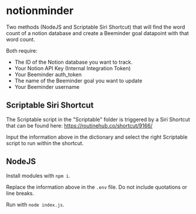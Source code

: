 # notionminder

Two methods (NodeJS and Scriptable Siri Shortcut) that will find the word count of a notion database and create a Beeminder goal datapoint with that word count.

Both require:

- The ID of the Notion database you want to track.
- Your Notion API Key (Internal Integration Token)
- Your Beeminder auth_token
- The name of the Beeminder goal you want to update
- Your Beeminder username

## Scriptable Siri Shortcut

The Scriptable script in the "Scriptable" folder is triggered by a Siri Shortcut that can be found here: https://routinehub.co/shortcut/9166/

Input the information above in the dictionary and select the right Scriptable script to run within the shortcut.

## NodeJS

Install modules with `npm i`.

Replace the information above in the `.env` file. Do not include quotations or line breaks.

Run with `node index.js`.
